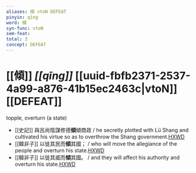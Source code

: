 ```yaml
---
aliases: 傾 vtoN DEFEAT
pinyin: qīng
word: 傾
syn-func: vtoN
sem-feat: 
total: 3
concept: DEFEAT 
---
```

# [[傾]] *[[qīng]]*  [[uuid-fbfb2371-2537-4a99-a876-41b15ec2463c|vtoN]] [[DEFEAT]]
topple, overturn (a state)
 - [[史記]] 與呂尚陰謀修德**傾**傾商政
                     / he secretly plotted with Lü Shang and cultivated his virtue so as to overthrow the Shang government.[HXWD](https://hxwd.org/textview.html?location=KR2a0001_tls_032-4a.3)
 - [[韓非子]] 以徙其民而**傾**其國； / who will move the allegiance of the people and overturn his state.[HXWD](https://hxwd.org/textview.html?location=KR3c0005_tls_004-3a.4)
 - [[韓非子]] 以徙其威而**傾**其國。 / and they will affect his authority and overturn his state.[HXWD](https://hxwd.org/textview.html?location=KR3c0005_tls_004-3a.7)